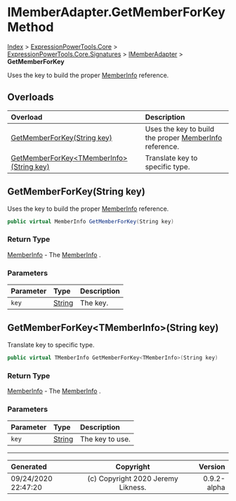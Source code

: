 ﻿# IMemberAdapter.GetMemberForKey Method

[Index](../index.md) > [ExpressionPowerTools.Core](ExpressionPowerTools.Core.a.md) > [ExpressionPowerTools.Core.Signatures](ExpressionPowerTools.Core.Signatures.n.md) > [IMemberAdapter](ExpressionPowerTools.Core.Signatures.IMemberAdapter.i.md) > **GetMemberForKey**

Uses the key to build the proper [MemberInfo](https://docs.microsoft.com/dotnet/api/system.reflection.memberinfo) reference.

## Overloads

| Overload | Description |
| :-- | :-- |
| [GetMemberForKey(String key)](#getmemberforkeystring-key) | Uses the key to build the proper [MemberInfo](https://docs.microsoft.com/dotnet/api/system.reflection.memberinfo) reference. |
| [GetMemberForKey&lt;TMemberInfo>(String key)](#getmemberforkeytmemberinfostring-key) | Translate key to specific type. |
## GetMemberForKey(String key)

Uses the key to build the proper [MemberInfo](https://docs.microsoft.com/dotnet/api/system.reflection.memberinfo) reference.

```csharp
public virtual MemberInfo GetMemberForKey(String key)
```

### Return Type

 [MemberInfo](https://docs.microsoft.com/dotnet/api/system.reflection.memberinfo)  - The [MemberInfo](https://docs.microsoft.com/dotnet/api/system.reflection.memberinfo) .

### Parameters

| Parameter | Type | Description |
| :-- | :-- | :-- |
| `key` | [String](https://docs.microsoft.com/dotnet/api/system.string) | The key. |


## GetMemberForKey&lt;TMemberInfo>(String key)

Translate key to specific type.

```csharp
public virtual TMemberInfo GetMemberForKey<TMemberInfo>(String key)
```

### Return Type

 [MemberInfo](https://docs.microsoft.com/dotnet/api/system.reflection.memberinfo)  - The [MemberInfo](https://docs.microsoft.com/dotnet/api/system.reflection.memberinfo) .

### Parameters

| Parameter | Type | Description |
| :-- | :-- | :-- |
| `key` | [String](https://docs.microsoft.com/dotnet/api/system.string) | The key to use. |



---

| Generated | Copyright | Version |
| :-- | :-: | --: |
| 09/24/2020 22:47:20 | (c) Copyright 2020 Jeremy Likness. | 0.9.2-alpha |
